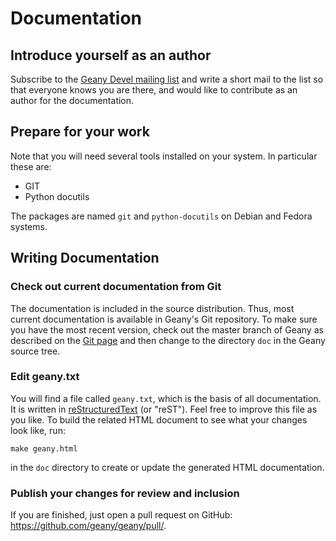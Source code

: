 Documentation
============

## Introduce yourself as an author

Subscribe to the [Geany Devel mailing list][1] and write a short mail to the list so that everyone knows you are there, and would like to contribute as an author for the documentation.

## Prepare for your work

Note that you will need several tools installed on your system. In particular these are:

 - GIT
 - Python docutils 

The packages are named `git` and `python-docutils` on Debian and Fedora systems.

## Writing Documentation

### Check out current documentation from Git

The documentation is included in the source distribution. Thus, most current documentation is available in Geany's Git repository. To make sure you have the most recent version, check out the master branch of Geany as described on the [Git page][2] and then change to the directory `doc` in the Geany source tree.

### Edit geany.txt

You will find a file called `geany.txt`, which is the basis of all documentation. It is written in [reStructuredText][3] (or "reST"). Feel free to improve this file as you like. To build the related HTML document to see what your changes look like, run:

    make geany.html

in the `doc` directory to create or update the generated HTML documentation. 

### Publish your changes for review and inclusion

If you are finished, just open a pull request on GitHub: https://github.com/geany/geany/pull/.


  [1]: /support/mailing-lists/#geany-devel
  [2]: /download/git/
  [3]: http://docutils.sourceforge.net/rst.html
  [4]: https://geany.org/manual/dev/hacking.html#patches
  [5]: https://github.com/geany/geany/pulls
